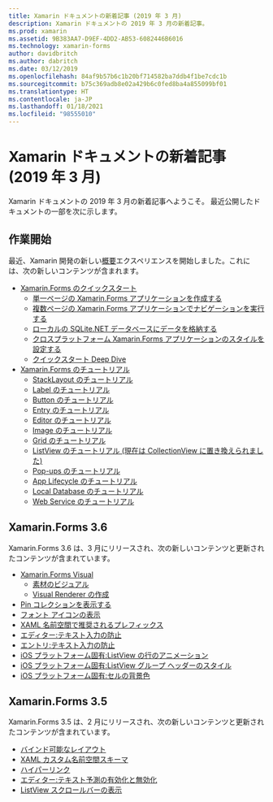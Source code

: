 ```yaml
---
title: Xamarin ドキュメントの新着記事 (2019 年 3 月)
description: Xamarin ドキュメントの 2019 年 3 月の新着記事。
ms.prod: xamarin
ms.assetid: 9B383AA7-D9EF-4DD2-AB53-6082446B6016
ms.technology: xamarin-forms
author: davidbritch
ms.author: dabritch
ms.date: 03/12/2019
ms.openlocfilehash: 84af9b57b6c1b20bf714582ba7ddb4f1be7cdc1b
ms.sourcegitcommit: b75c369adb8e02a429b6c0fed8ba4a855099bf01
ms.translationtype: HT
ms.contentlocale: ja-JP
ms.lasthandoff: 01/18/2021
ms.locfileid: "98555010"
---
```

# <a name="xamarin-docs-whats-new-march-2019"></a>Xamarin ドキュメントの新着記事 (2019 年 3 月)

Xamarin ドキュメントの 2019 年 3 月の新着記事へようこそ。 最近公開したドキュメントの一部を次に示します。

## <a name="get-started"></a>作業開始

最近、Xamarin 開発の新しい[概要](~/get-started/index.yml)エクスペリエンスを開始しました。これには、次の新しいコンテンツが含まれます。

- [Xamarin.Forms のクイックスタート](~/get-started/quickstarts/index.md)
  - [単一ページの Xamarin.Forms アプリケーションを作成する](~/get-started/quickstarts/single-page.md)
  - [複数ページの Xamarin.Forms アプリケーションでナビゲーションを実行する](~/get-started/quickstarts/multi-page.md)
  - [ローカルの SQLite.NET データベースにデータを格納する](~/get-started/quickstarts/database.md)
  - [クロスプラットフォーム Xamarin.Forms アプリケーションのスタイルを設定する](~/get-started/quickstarts/styling.md)
  - [クイックスタート Deep Dive](~/get-started/quickstarts/deepdive.md)
- [Xamarin.Forms のチュートリアル](~/get-started/tutorials/index.yml)
  - [StackLayout のチュートリアル](~/get-started/tutorials/stacklayout/index.yml)
  - [Label のチュートリアル](~/get-started/tutorials/label/index.yml)
  - [Button のチュートリアル](~/get-started/tutorials/button/index.yml)
  - [Entry のチュートリアル](~/get-started/tutorials/entry/index.yml)
  - [Editor のチュートリアル](~/get-started/tutorials/editor/index.yml)
  - [Image のチュートリアル](~/get-started/tutorials/image/index.yml)
  - [Grid のチュートリアル](~/get-started/tutorials/grid/index.yml)
  - [ListView のチュートリアル (現在は CollectionView に置き換えられました)](~/get-started/tutorials/collectionview/index.yml)
  - [Pop-ups のチュートリアル](~/get-started/tutorials/pop-ups/index.yml)
  - [App Lifecycle のチュートリアル](~/get-started/tutorials/app-lifecycle/index.yml)
  - [Local Database のチュートリアル](~/get-started/tutorials/local-database/index.yml)
  - [Web Service のチュートリアル](~/get-started/tutorials/web-service/index.yml)

## <a name="xamarinforms-36"></a>Xamarin.Forms 3.6

Xamarin.Forms 3.6 は、3 月にリリースされ、次の新しいコンテンツと更新されたコンテンツが含まれています。

- [Xamarin.Forms Visual](~/xamarin-forms/user-interface/visual/index.md)
  - [素材のビジュアル](~/xamarin-forms/user-interface/visual/material-visual.md)
  - [Visual Renderer の作成](~/xamarin-forms/user-interface/visual/create.md)
- [Pin コレクションを表示する](~/xamarin-forms/user-interface/map/pins.md#display-a-pin-collection)
- [フォント アイコンの表示](~/xamarin-forms/user-interface/text/fonts.md#display-font-icons)
- [XAML 名前空間で推奨されるプレフィックス](~/xamarin-forms/xaml/custom-prefix.md)
- [エディター:テキスト入力の防止](~/xamarin-forms/user-interface/text/editor.md#prevent-text-entry)
- [エントリ:テキスト入力の防止](~/xamarin-forms/user-interface/text/entry.md#prevent-text-entry)
- [iOS プラットフォーム固有:ListView の行のアニメーション](~/xamarin-forms/platform/ios/listview-row-animations.md)
- [iOS プラットフォーム固有:ListView グループ ヘッダーのスタイル](~/xamarin-forms/platform/ios/listview-group-header-style.md)
- [iOS プラットフォーム固有:セルの背景色](~/xamarin-forms/platform/ios/cell-background-color.md)

## <a name="xamarinforms-35"></a>Xamarin.Forms 3.5

Xamarin.Forms 3.5 は、2 月にリリースされ、次の新しいコンテンツと更新されたコンテンツが含まれています。

- [バインド可能なレイアウト](~/xamarin-forms/user-interface/layouts/bindable-layouts.md)
- [XAML カスタム名前空間スキーマ](~/xamarin-forms/xaml/custom-namespace-schemas.md)
- [ハイパーリンク](~/xamarin-forms/user-interface/text/label.md#hyperlinks)
- [エディター:テキスト予測の有効化と無効化](~/xamarin-forms/user-interface/text/editor.md#enable-and-disable-text-prediction)
- [ListView スクロールバーの表示](~/xamarin-forms/user-interface/listview/customizing-list-appearance.md#scrollbar-visibility)
